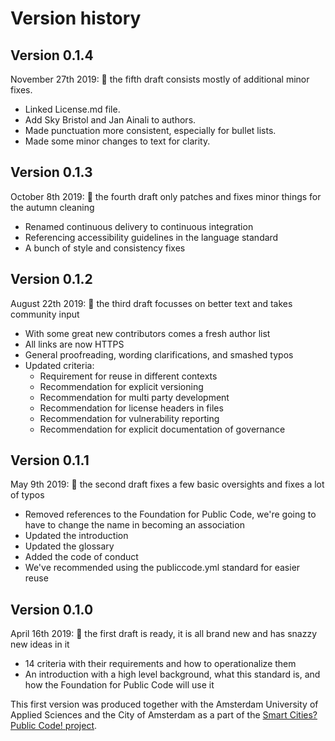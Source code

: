 # Version history

## Version 0.1.4

November 27th 2019: 🧹 the fifth draft consists mostly of additional minor fixes.

* Linked License.md file.
* Add Sky Bristol and Jan Ainali to authors.
* Made punctuation more consistent, especially for bullet lists.
* Made some minor changes to text for clarity.

## Version 0.1.3

October 8th 2019: 🍂 the fourth draft only patches and fixes minor things for the autumn cleaning

* Renamed continuous delivery to continuous integration
* Referencing accessibility guidelines in the language standard
* A bunch of style and consistency fixes

## Version 0.1.2

August 22th 2019: 🌠 the third draft focusses on better text and takes community input

* With some great new contributors comes a fresh author list
* All links are now HTTPS
* General proofreading, wording clarifications, and smashed typos
* Updated criteria:
  * Requirement for reuse in different contexts
  * Recommendation for explicit versioning
  * Recommendation for multi party development
  * Recommendation for license headers in files
  * Recommendation for vulnerability reporting
  * Recommendation for explicit documentation of governance

## Version 0.1.1

May 9th 2019: 🤔 the second draft fixes a few basic oversights and fixes a lot of typos

* Removed references to the Foundation for Public Code, we're going to have to change the name in becoming an association
* Updated the introduction
* Updated the glossary
* Added the code of conduct
* We've recommended using the publiccode.yml standard for easier reuse

## Version 0.1.0

April 16th 2019: 🎉 the first draft is ready, it is all brand new and has snazzy new ideas in it

* 14 criteria with their requirements and how to operationalize them
* An introduction with a high level background, what this standard is, and how the Foundation for Public Code will use it

This first version was produced together with the Amsterdam University of Applied Sciences and the City of Amsterdam as a part of the [Smart Cities? Public Code! project](https://smartcities.publiccode.net/).
